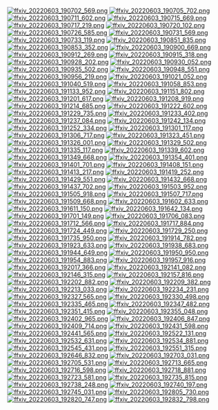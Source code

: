 [![ffxiv_20220603_190702_569.png](./image_j_thumb/ffxiv_20220603_190702_569.png.thumb.jpg)](./image_j/ffxiv_20220603_190702_569.png) 
[![ffxiv_20220603_190705_702.png](./image_j_thumb/ffxiv_20220603_190705_702.png.thumb.jpg)](./image_j/ffxiv_20220603_190705_702.png) 
[![ffxiv_20220603_190711_602.png](./image_j_thumb/ffxiv_20220603_190711_602.png.thumb.jpg)](./image_j/ffxiv_20220603_190711_602.png) 
[![ffxiv_20220603_190715_669.png](./image_j_thumb/ffxiv_20220603_190715_669.png.thumb.jpg)](./image_j/ffxiv_20220603_190715_669.png) 
[![ffxiv_20220603_190717_219.png](./image_j_thumb/ffxiv_20220603_190717_219.png.thumb.jpg)](./image_j/ffxiv_20220603_190717_219.png) 
[![ffxiv_20220603_190720_102.png](./image_j_thumb/ffxiv_20220603_190720_102.png.thumb.jpg)](./image_j/ffxiv_20220603_190720_102.png) 
[![ffxiv_20220603_190726_585.png](./image_j_thumb/ffxiv_20220603_190726_585.png.thumb.jpg)](./image_j/ffxiv_20220603_190726_585.png) 
[![ffxiv_20220603_190731_569.png](./image_j_thumb/ffxiv_20220603_190731_569.png.thumb.jpg)](./image_j/ffxiv_20220603_190731_569.png) 
[![ffxiv_20220603_190733_119.png](./image_j_thumb/ffxiv_20220603_190733_119.png.thumb.jpg)](./image_j/ffxiv_20220603_190733_119.png) 
[![ffxiv_20220603_190851_835.png](./image_j_thumb/ffxiv_20220603_190851_835.png.thumb.jpg)](./image_j/ffxiv_20220603_190851_835.png) 
[![ffxiv_20220603_190853_352.png](./image_j_thumb/ffxiv_20220603_190853_352.png.thumb.jpg)](./image_j/ffxiv_20220603_190853_352.png) 
[![ffxiv_20220603_190900_669.png](./image_j_thumb/ffxiv_20220603_190900_669.png.thumb.jpg)](./image_j/ffxiv_20220603_190900_669.png) 
[![ffxiv_20220603_190912_269.png](./image_j_thumb/ffxiv_20220603_190912_269.png.thumb.jpg)](./image_j/ffxiv_20220603_190912_269.png) 
[![ffxiv_20220603_190915_318.png](./image_j_thumb/ffxiv_20220603_190915_318.png.thumb.jpg)](./image_j/ffxiv_20220603_190915_318.png) 
[![ffxiv_20220603_190928_202.png](./image_j_thumb/ffxiv_20220603_190928_202.png.thumb.jpg)](./image_j/ffxiv_20220603_190928_202.png) 
[![ffxiv_20220603_190930_052.png](./image_j_thumb/ffxiv_20220603_190930_052.png.thumb.jpg)](./image_j/ffxiv_20220603_190930_052.png) 
[![ffxiv_20220603_190935_502.png](./image_j_thumb/ffxiv_20220603_190935_502.png.thumb.jpg)](./image_j/ffxiv_20220603_190935_502.png) 
[![ffxiv_20220603_190948_551.png](./image_j_thumb/ffxiv_20220603_190948_551.png.thumb.jpg)](./image_j/ffxiv_20220603_190948_551.png) 
[![ffxiv_20220603_190956_219.png](./image_j_thumb/ffxiv_20220603_190956_219.png.thumb.jpg)](./image_j/ffxiv_20220603_190956_219.png) 
[![ffxiv_20220603_191021_052.png](./image_j_thumb/ffxiv_20220603_191021_052.png.thumb.jpg)](./image_j/ffxiv_20220603_191021_052.png) 
[![ffxiv_20220603_191040_519.png](./image_j_thumb/ffxiv_20220603_191040_519.png.thumb.jpg)](./image_j/ffxiv_20220603_191040_519.png) 
[![ffxiv_20220603_191058_853.png](./image_j_thumb/ffxiv_20220603_191058_853.png.thumb.jpg)](./image_j/ffxiv_20220603_191058_853.png) 
[![ffxiv_20220603_191133_952.png](./image_j_thumb/ffxiv_20220603_191133_952.png.thumb.jpg)](./image_j/ffxiv_20220603_191133_952.png) 
[![ffxiv_20220603_191151_802.png](./image_j_thumb/ffxiv_20220603_191151_802.png.thumb.jpg)](./image_j/ffxiv_20220603_191151_802.png) 
[![ffxiv_20220603_191201_617.png](./image_j_thumb/ffxiv_20220603_191201_617.png.thumb.jpg)](./image_j/ffxiv_20220603_191201_617.png) 
[![ffxiv_20220603_191208_919.png](./image_j_thumb/ffxiv_20220603_191208_919.png.thumb.jpg)](./image_j/ffxiv_20220603_191208_919.png) 
[![ffxiv_20220603_191214_685.png](./image_j_thumb/ffxiv_20220603_191214_685.png.thumb.jpg)](./image_j/ffxiv_20220603_191214_685.png) 
[![ffxiv_20220603_191222_602.png](./image_j_thumb/ffxiv_20220603_191222_602.png.thumb.jpg)](./image_j/ffxiv_20220603_191222_602.png) 
[![ffxiv_20220603_191229_735.png](./image_j_thumb/ffxiv_20220603_191229_735.png.thumb.jpg)](./image_j/ffxiv_20220603_191229_735.png) 
[![ffxiv_20220603_191233_402.png](./image_j_thumb/ffxiv_20220603_191233_402.png.thumb.jpg)](./image_j/ffxiv_20220603_191233_402.png) 
[![ffxiv_20220603_191237_084.png](./image_j_thumb/ffxiv_20220603_191237_084.png.thumb.jpg)](./image_j/ffxiv_20220603_191237_084.png) 
[![ffxiv_20220603_191242_134.png](./image_j_thumb/ffxiv_20220603_191242_134.png.thumb.jpg)](./image_j/ffxiv_20220603_191242_134.png) 
[![ffxiv_20220603_191252_334.png](./image_j_thumb/ffxiv_20220603_191252_334.png.thumb.jpg)](./image_j/ffxiv_20220603_191252_334.png) 
[![ffxiv_20220603_191301_117.png](./image_j_thumb/ffxiv_20220603_191301_117.png.thumb.jpg)](./image_j/ffxiv_20220603_191301_117.png) 
[![ffxiv_20220603_191306_717.png](./image_j_thumb/ffxiv_20220603_191306_717.png.thumb.jpg)](./image_j/ffxiv_20220603_191306_717.png) 
[![ffxiv_20220603_191323_451.png](./image_j_thumb/ffxiv_20220603_191323_451.png.thumb.jpg)](./image_j/ffxiv_20220603_191323_451.png) 
[![ffxiv_20220603_191326_001.png](./image_j_thumb/ffxiv_20220603_191326_001.png.thumb.jpg)](./image_j/ffxiv_20220603_191326_001.png) 
[![ffxiv_20220603_191329_502.png](./image_j_thumb/ffxiv_20220603_191329_502.png.thumb.jpg)](./image_j/ffxiv_20220603_191329_502.png) 
[![ffxiv_20220603_191335_117.png](./image_j_thumb/ffxiv_20220603_191335_117.png.thumb.jpg)](./image_j/ffxiv_20220603_191335_117.png) 
[![ffxiv_20220603_191339_602.png](./image_j_thumb/ffxiv_20220603_191339_602.png.thumb.jpg)](./image_j/ffxiv_20220603_191339_602.png) 
[![ffxiv_20220603_191349_668.png](./image_j_thumb/ffxiv_20220603_191349_668.png.thumb.jpg)](./image_j/ffxiv_20220603_191349_668.png) 
[![ffxiv_20220603_191354_401.png](./image_j_thumb/ffxiv_20220603_191354_401.png.thumb.jpg)](./image_j/ffxiv_20220603_191354_401.png) 
[![ffxiv_20220603_191401_701.png](./image_j_thumb/ffxiv_20220603_191401_701.png.thumb.jpg)](./image_j/ffxiv_20220603_191401_701.png) 
[![ffxiv_20220603_191408_151.png](./image_j_thumb/ffxiv_20220603_191408_151.png.thumb.jpg)](./image_j/ffxiv_20220603_191408_151.png) 
[![ffxiv_20220603_191413_217.png](./image_j_thumb/ffxiv_20220603_191413_217.png.thumb.jpg)](./image_j/ffxiv_20220603_191413_217.png) 
[![ffxiv_20220603_191419_252.png](./image_j_thumb/ffxiv_20220603_191419_252.png.thumb.jpg)](./image_j/ffxiv_20220603_191419_252.png) 
[![ffxiv_20220603_191429_551.png](./image_j_thumb/ffxiv_20220603_191429_551.png.thumb.jpg)](./image_j/ffxiv_20220603_191429_551.png) 
[![ffxiv_20220603_191432_668.png](./image_j_thumb/ffxiv_20220603_191432_668.png.thumb.jpg)](./image_j/ffxiv_20220603_191432_668.png) 
[![ffxiv_20220603_191437_702.png](./image_j_thumb/ffxiv_20220603_191437_702.png.thumb.jpg)](./image_j/ffxiv_20220603_191437_702.png) 
[![ffxiv_20220603_191503_952.png](./image_j_thumb/ffxiv_20220603_191503_952.png.thumb.jpg)](./image_j/ffxiv_20220603_191503_952.png) 
[![ffxiv_20220603_191505_918.png](./image_j_thumb/ffxiv_20220603_191505_918.png.thumb.jpg)](./image_j/ffxiv_20220603_191505_918.png) 
[![ffxiv_20220603_191507_717.png](./image_j_thumb/ffxiv_20220603_191507_717.png.thumb.jpg)](./image_j/ffxiv_20220603_191507_717.png) 
[![ffxiv_20220603_191509_668.png](./image_j_thumb/ffxiv_20220603_191509_668.png.thumb.jpg)](./image_j/ffxiv_20220603_191509_668.png) 
[![ffxiv_20220603_191602_633.png](./image_j_thumb/ffxiv_20220603_191602_633.png.thumb.jpg)](./image_j/ffxiv_20220603_191602_633.png) 
[![ffxiv_20220603_191611_150.png](./image_j_thumb/ffxiv_20220603_191611_150.png.thumb.jpg)](./image_j/ffxiv_20220603_191611_150.png) 
[![ffxiv_20220603_191642_134.png](./image_j_thumb/ffxiv_20220603_191642_134.png.thumb.jpg)](./image_j/ffxiv_20220603_191642_134.png) 
[![ffxiv_20220603_191701_149.png](./image_j_thumb/ffxiv_20220603_191701_149.png.thumb.jpg)](./image_j/ffxiv_20220603_191701_149.png) 
[![ffxiv_20220603_191706_083.png](./image_j_thumb/ffxiv_20220603_191706_083.png.thumb.jpg)](./image_j/ffxiv_20220603_191706_083.png) 
[![ffxiv_20220603_191712_566.png](./image_j_thumb/ffxiv_20220603_191712_566.png.thumb.jpg)](./image_j/ffxiv_20220603_191712_566.png) 
[![ffxiv_20220603_191717_884.png](./image_j_thumb/ffxiv_20220603_191717_884.png.thumb.jpg)](./image_j/ffxiv_20220603_191717_884.png) 
[![ffxiv_20220603_191724_449.png](./image_j_thumb/ffxiv_20220603_191724_449.png.thumb.jpg)](./image_j/ffxiv_20220603_191724_449.png) 
[![ffxiv_20220603_191729_250.png](./image_j_thumb/ffxiv_20220603_191729_250.png.thumb.jpg)](./image_j/ffxiv_20220603_191729_250.png) 
[![ffxiv_20220603_191735_950.png](./image_j_thumb/ffxiv_20220603_191735_950.png.thumb.jpg)](./image_j/ffxiv_20220603_191735_950.png) 
[![ffxiv_20220603_191914_782.png](./image_j_thumb/ffxiv_20220603_191914_782.png.thumb.jpg)](./image_j/ffxiv_20220603_191914_782.png) 
[![ffxiv_20220603_191923_633.png](./image_j_thumb/ffxiv_20220603_191923_633.png.thumb.jpg)](./image_j/ffxiv_20220603_191923_633.png) 
[![ffxiv_20220603_191938_683.png](./image_j_thumb/ffxiv_20220603_191938_683.png.thumb.jpg)](./image_j/ffxiv_20220603_191938_683.png) 
[![ffxiv_20220603_191944_649.png](./image_j_thumb/ffxiv_20220603_191944_649.png.thumb.jpg)](./image_j/ffxiv_20220603_191944_649.png) 
[![ffxiv_20220603_191950_950.png](./image_j_thumb/ffxiv_20220603_191950_950.png.thumb.jpg)](./image_j/ffxiv_20220603_191950_950.png) 
[![ffxiv_20220603_191954_883.png](./image_j_thumb/ffxiv_20220603_191954_883.png.thumb.jpg)](./image_j/ffxiv_20220603_191954_883.png) 
[![ffxiv_20220603_191957_916.png](./image_j_thumb/ffxiv_20220603_191957_916.png.thumb.jpg)](./image_j/ffxiv_20220603_191957_916.png) 
[![ffxiv_20220603_192017_366.png](./image_j_thumb/ffxiv_20220603_192017_366.png.thumb.jpg)](./image_j/ffxiv_20220603_192017_366.png) 
[![ffxiv_20220603_192141_082.png](./image_j_thumb/ffxiv_20220603_192141_082.png.thumb.jpg)](./image_j/ffxiv_20220603_192141_082.png) 
[![ffxiv_20220603_192146_315.png](./image_j_thumb/ffxiv_20220603_192146_315.png.thumb.jpg)](./image_j/ffxiv_20220603_192146_315.png) 
[![ffxiv_20220603_192157_816.png](./image_j_thumb/ffxiv_20220603_192157_816.png.thumb.jpg)](./image_j/ffxiv_20220603_192157_816.png) 
[![ffxiv_20220603_192202_882.png](./image_j_thumb/ffxiv_20220603_192202_882.png.thumb.jpg)](./image_j/ffxiv_20220603_192202_882.png) 
[![ffxiv_20220603_192209_382.png](./image_j_thumb/ffxiv_20220603_192209_382.png.thumb.jpg)](./image_j/ffxiv_20220603_192209_382.png) 
[![ffxiv_20220603_192213_033.png](./image_j_thumb/ffxiv_20220603_192213_033.png.thumb.jpg)](./image_j/ffxiv_20220603_192213_033.png) 
[![ffxiv_20220603_192234_231.png](./image_j_thumb/ffxiv_20220603_192234_231.png.thumb.jpg)](./image_j/ffxiv_20220603_192234_231.png) 
[![ffxiv_20220603_192327_565.png](./image_j_thumb/ffxiv_20220603_192327_565.png.thumb.jpg)](./image_j/ffxiv_20220603_192327_565.png) 
[![ffxiv_20220603_192330_498.png](./image_j_thumb/ffxiv_20220603_192330_498.png.thumb.jpg)](./image_j/ffxiv_20220603_192330_498.png) 
[![ffxiv_20220603_192335_465.png](./image_j_thumb/ffxiv_20220603_192335_465.png.thumb.jpg)](./image_j/ffxiv_20220603_192335_465.png) 
[![ffxiv_20220603_192347_482.png](./image_j_thumb/ffxiv_20220603_192347_482.png.thumb.jpg)](./image_j/ffxiv_20220603_192347_482.png) 
[![ffxiv_20220603_192351_415.png](./image_j_thumb/ffxiv_20220603_192351_415.png.thumb.jpg)](./image_j/ffxiv_20220603_192351_415.png) 
[![ffxiv_20220603_192355_048.png](./image_j_thumb/ffxiv_20220603_192355_048.png.thumb.jpg)](./image_j/ffxiv_20220603_192355_048.png) 
[![ffxiv_20220603_192402_965.png](./image_j_thumb/ffxiv_20220603_192402_965.png.thumb.jpg)](./image_j/ffxiv_20220603_192402_965.png) 
[![ffxiv_20220603_192406_847.png](./image_j_thumb/ffxiv_20220603_192406_847.png.thumb.jpg)](./image_j/ffxiv_20220603_192406_847.png) 
[![ffxiv_20220603_192409_714.png](./image_j_thumb/ffxiv_20220603_192409_714.png.thumb.jpg)](./image_j/ffxiv_20220603_192409_714.png) 
[![ffxiv_20220603_192431_598.png](./image_j_thumb/ffxiv_20220603_192431_598.png.thumb.jpg)](./image_j/ffxiv_20220603_192431_598.png) 
[![ffxiv_20220603_192441_565.png](./image_j_thumb/ffxiv_20220603_192441_565.png.thumb.jpg)](./image_j/ffxiv_20220603_192441_565.png) 
[![ffxiv_20220603_192522_131.png](./image_j_thumb/ffxiv_20220603_192522_131.png.thumb.jpg)](./image_j/ffxiv_20220603_192522_131.png) 
[![ffxiv_20220603_192532_631.png](./image_j_thumb/ffxiv_20220603_192532_631.png.thumb.jpg)](./image_j/ffxiv_20220603_192532_631.png) 
[![ffxiv_20220603_192534_881.png](./image_j_thumb/ffxiv_20220603_192534_881.png.thumb.jpg)](./image_j/ffxiv_20220603_192534_881.png) 
[![ffxiv_20220603_192545_431.png](./image_j_thumb/ffxiv_20220603_192545_431.png.thumb.jpg)](./image_j/ffxiv_20220603_192545_431.png) 
[![ffxiv_20220603_192551_315.png](./image_j_thumb/ffxiv_20220603_192551_315.png.thumb.jpg)](./image_j/ffxiv_20220603_192551_315.png) 
[![ffxiv_20220603_192646_832.png](./image_j_thumb/ffxiv_20220603_192646_832.png.thumb.jpg)](./image_j/ffxiv_20220603_192646_832.png) 
[![ffxiv_20220603_192703_031.png](./image_j_thumb/ffxiv_20220603_192703_031.png.thumb.jpg)](./image_j/ffxiv_20220603_192703_031.png) 
[![ffxiv_20220603_192705_531.png](./image_j_thumb/ffxiv_20220603_192705_531.png.thumb.jpg)](./image_j/ffxiv_20220603_192705_531.png) 
[![ffxiv_20220603_192713_665.png](./image_j_thumb/ffxiv_20220603_192713_665.png.thumb.jpg)](./image_j/ffxiv_20220603_192713_665.png) 
[![ffxiv_20220603_192716_598.png](./image_j_thumb/ffxiv_20220603_192716_598.png.thumb.jpg)](./image_j/ffxiv_20220603_192716_598.png) 
[![ffxiv_20220603_192718_881.png](./image_j_thumb/ffxiv_20220603_192718_881.png.thumb.jpg)](./image_j/ffxiv_20220603_192718_881.png) 
[![ffxiv_20220603_192723_581.png](./image_j_thumb/ffxiv_20220603_192723_581.png.thumb.jpg)](./image_j/ffxiv_20220603_192723_581.png) 
[![ffxiv_20220603_192735_815.png](./image_j_thumb/ffxiv_20220603_192735_815.png.thumb.jpg)](./image_j/ffxiv_20220603_192735_815.png) 
[![ffxiv_20220603_192738_248.png](./image_j_thumb/ffxiv_20220603_192738_248.png.thumb.jpg)](./image_j/ffxiv_20220603_192738_248.png) 
[![ffxiv_20220603_192740_197.png](./image_j_thumb/ffxiv_20220603_192740_197.png.thumb.jpg)](./image_j/ffxiv_20220603_192740_197.png) 
[![ffxiv_20220603_192745_031.png](./image_j_thumb/ffxiv_20220603_192745_031.png.thumb.jpg)](./image_j/ffxiv_20220603_192745_031.png) 
[![ffxiv_20220603_192805_730.png](./image_j_thumb/ffxiv_20220603_192805_730.png.thumb.jpg)](./image_j/ffxiv_20220603_192805_730.png) 
[![ffxiv_20220603_192820_747.png](./image_j_thumb/ffxiv_20220603_192820_747.png.thumb.jpg)](./image_j/ffxiv_20220603_192820_747.png) 
[![ffxiv_20220603_192832_798.png](./image_j_thumb/ffxiv_20220603_192832_798.png.thumb.jpg)](./image_j/ffxiv_20220603_192832_798.png) 

